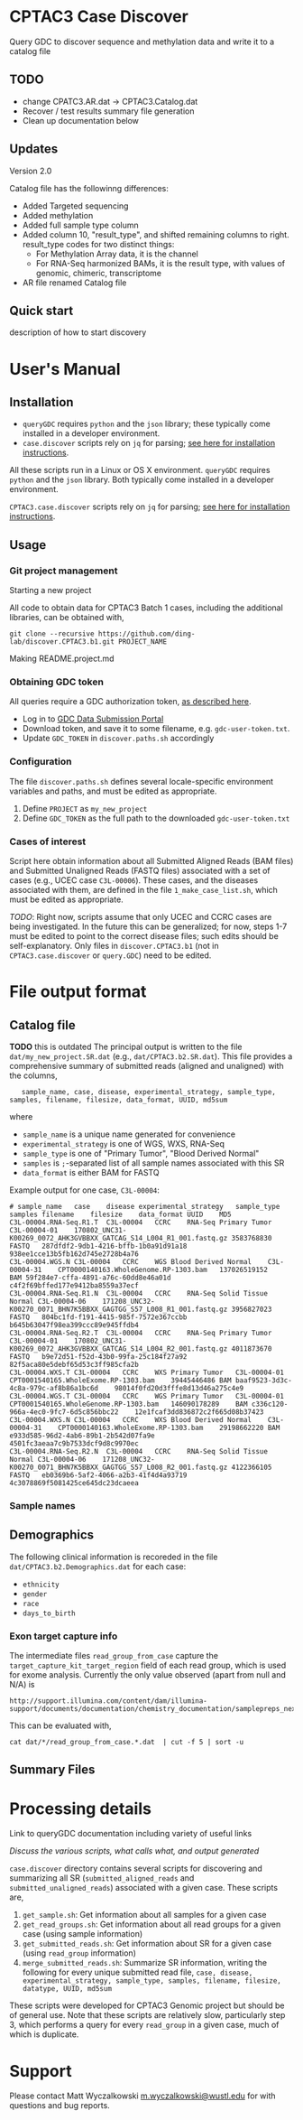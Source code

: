 # CPTAC3 Case Discover

Query GDC to discover sequence and methylation data and write it to a catalog file

## TODO
* change CPATC3.AR.dat -> CPTAC3.Catalog.dat
* Recover / test results summary file generation
* Clean up documentation below

## Updates

Version 2.0

Catalog file has the followinng differences:
* Added Targeted sequencing
* Added methylation
* Added full sample type column
* Added column 10, "result_type", and shifted remaining columns to right. result_type codes for two distinct things:
    * For Methylation Array data, it is the channel
    * For RNA-Seq harmonized BAMs, it is the result type, with values of genomic, chimeric, transcriptome
* AR file renamed Catalog file

## Quick start

description of how to start discovery

# User's Manual

## Installation

* `queryGDC` requires `python` and the `json` library; these typically come installed in a developer environment.
* `case.discover` scripts rely on `jq` for parsing; [see here for installation instructions](https://stedolan.github.io/jq/download/).

All these scripts run in a Linux or OS X environment.  `queryGDC` requires
`python` and the `json` library. Both typically come installed in a developer
environment.

`CPTAC3.case.discover` scripts rely on `jq` for parsing; [see here for installation instructions](https://stedolan.github.io/jq/download/).



## Usage

### Git project management
Starting a new project

All code to obtain data for CPTAC3 Batch 1 cases, including the additional libraries, can be obtained with,
``` 
git clone --recursive https://github.com/ding-lab/discover.CPTAC3.b1.git PROJECT_NAME
```

Making README.project.md

### Obtaining GDC token

All queries require a GDC authorization token, [as described
here](https://docs.gdc.cancer.gov/Data_Submission_Portal/Users_Guide/Authentication/).

* Log in to [GDC Data Submission Portal](https://portal.gdc.cancer.gov/submission/CPTAC/3/dashboard)
* Download token, and save it to some filename, e.g. `gdc-user-token.txt`.
* Update `GDC_TOKEN` in `discover.paths.sh` accordingly

### Configuration

The file `discover.paths.sh` defines several locale-specific environment variables and paths, and must be edited as appropriate.

1. Define `PROJECT` as `my_new_project`
2. Define `GDC_TOKEN` as the full path to the downloaded `gdc-user-token.txt`

### Cases of interest

Script here obtain information about all Submitted Aligned Reads (BAM files) and Submitted Unaligned Reads (FASTQ files)
associated with a set of cases (e.g., UCEC case `C3L-00006`).  These cases, and the diseases associated with them, are defined
in the file `1_make_case_list.sh`, which must be edited as appropriate.

*TODO*: Right now, scripts assume that only UCEC and CCRC cases are being investigated.  In the future this can be generalized; for now, 
steps 1-7 must be edited to point to the correct disease files; such edits should be self-explanatory.  Only files in `discover.CPTAC3.b1`
(not in `CPTAC3.case.discover` or `query.GDC`) need to be edited.



# File output format

## Catalog file

**TODO** this is outdated
The principal output is written to the file `dat/my_new_project.SR.dat` (e.g.,
`dat/CPTAC3.b2.SR.dat`).  This file provides a comprehensive summary of
submitted reads (aligned and unaligned) with the columns,
```
   sample_name, case, disease, experimental_strategy, sample_type, samples, filename, filesize, data_format, UUID, md5sum
```
where

* `sample_name` is a unique name generated for convenience
* `experimental_strategy` is one of WGS, WXS, RNA-Seq
* `sample_type` is one of "Primary Tumor", "Blood Derived Normal"
* `samples` is `;`-separated list of all sample names associated with this SR
* `data_format` is either BAM for FASTQ

Example output for one case, `C3L-00004`:

```
# sample_name   case    disease experimental_strategy   sample_type samples filename    filesize    data_format UUID    MD5
C3L-00004.RNA-Seq.R1.T  C3L-00004   CCRC    RNA-Seq Primary Tumor   C3L-00004-01    170802_UNC31-K00269_0072_AHK3GVBBXX_GATCAG_S14_L004_R1_001.fastq.gz 3583768830  FASTQ   287dfdf2-9db1-4216-bffb-1b0a91d91a18    938ee1cce13b5fb162d745e2728b4a76
C3L-00004.WGS.N C3L-00004   CCRC    WGS Blood Derived Normal    C3L-00004-31    CPT0000140163.WholeGenome.RP-1303.bam   137026519152    BAM 59f284e7-cffa-4891-a76c-60dd8e46a01d    c4f2f69bffed177e9412ba8559a37ecf
C3L-00004.RNA-Seq.R1.N  C3L-00004   CCRC    RNA-Seq Solid Tissue Normal C3L-00004-06    171208_UNC32-K00270_0071_BHN7K5BBXX_GAGTGG_S57_L008_R1_001.fastq.gz 3956827023  FASTQ   804bc1fd-f191-4415-985f-7572e367ccbb    b645b63047f98ea399ccc89e945ffdb4
C3L-00004.RNA-Seq.R2.T  C3L-00004   CCRC    RNA-Seq Primary Tumor   C3L-00004-01    170802_UNC31-K00269_0072_AHK3GVBBXX_GATCAG_S14_L004_R2_001.fastq.gz 4011873670  FASTQ   b9e72d51-f52d-43b0-99fa-25c184f27a92    82f5aca80e5debf65d53c3ff985cfa2b
C3L-00004.WXS.T C3L-00004   CCRC    WXS Primary Tumor   C3L-00004-01    CPT0001540165.WholeExome.RP-1303.bam    39445446486 BAM baaf9523-3d3c-4c8a-979c-af8b86a1bc6d    98014f0fd20d3fffe8d13d46a275c4e9
C3L-00004.WGS.T C3L-00004   CCRC    WGS Primary Tumor   C3L-00004-01    CPT0001540165.WholeGenome.RP-1303.bam   146090178289    BAM c336c120-966a-4ec0-9fc7-6d5c856bbc22    12e1fcaf3dd836872c2f665d08b37423
C3L-00004.WXS.N C3L-00004   CCRC    WXS Blood Derived Normal    C3L-00004-31    CPT0000140163.WholeExome.RP-1303.bam    29198662220 BAM e933d585-96d2-4ab6-89b1-2b542d07fa9e    4501fc3aeaa7c9b7533dcf9d8c9970ec
C3L-00004.RNA-Seq.R2.N  C3L-00004   CCRC    RNA-Seq Solid Tissue Normal C3L-00004-06    171208_UNC32-K00270_0071_BHN7K5BBXX_GAGTGG_S57_L008_R2_001.fastq.gz 4122366105  FASTQ   eb0369b6-5af2-4066-a2b3-41f4d4a93719    4c3078869f5081425ce645dc23dcaeea
```


### Sample names


## Demographics

The following clinical information is recoreded in the file `dat/CPTAC3.b2.Demographics.dat` for each case:

* `ethnicity`
* `gender`
* `race`
* `days_to_birth`

### Exon target capture info

The intermediate files `read_group_from_case` capture the `target_capture_kit_target_region` field of each read group, which is used for exome analysis.  Currently the
only value observed (apart from null and N/A) is 
```
http://support.illumina.com/content/dam/illumina-support/documents/documentation/chemistry_documentation/samplepreps_nextera/nexterarapidcapture/nexterarapidcapture_exome_targetedregions_v1.2.bed
```
This can be evaluated with,
```
cat dat/*/read_group_from_case.*.dat  | cut -f 5 | sort -u
```



## Summary Files



# Processing details

Link to queryGDC documentation including variety of useful links

*Discuss the various scripts, what calls what, and output generated*

`case.discover` directory contains several scripts for discovering and summarizing all SR (`submitted_aligned_reads` and `submitted_unaligned_reads`)
associated with a given case.  These scripts are,

1. `get_sample.sh`: Get information about all samples for a given case
2. `get_read_groups.sh`: Get information about all read groups for a given case (using sample information)
3. `get_submitted_reads.sh`: Get information about SR for a given case (using `read_group` information)
4. `merge_submitted_reads.sh`: Summarize SR information, writing the following for every unique submitted read file, ` case, disease, experimental_strategy, sample_type, samples, filename, filesize, datatype, UUID, md5sum `

These scripts were developed for CPTAC3 Genomic project but should be of
general use.  Note that these scripts are relatively slow, particularly step 3,
which performs a query for every `read_group` in a given case, much of which is
duplicate.


# Support 

Please contact Matt Wyczalkowski <m.wyczalkowski@wustl.edu> for with questions and bug reports.
